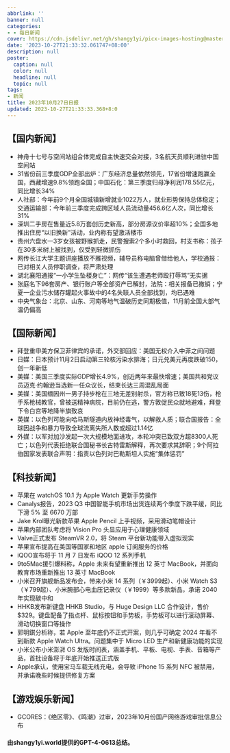 ```yaml
---
abbrlink: ''
banner: null
categories:
- - 每日新闻
cover: https://cdn.jsdelivr.net/gh/shangy1yi/picx-images-hosting@master/FWT8cXaVEAA2C4h.2h81q1m596.webp
date: '2023-10-27T21:33:32.061747+08:00'
description: null
poster:
  caption: null
  color: null
  headline: null
  topic: null
tags:
- 新闻
title: 2023年10月27日日报
updated: 2023-10-27T21:33:33.368+8:0
---
```

## 【国内新闻】

* 神舟十七号与空间站组合体完成自主快速交会对接，3名航天员顺利进驻中国空间站
* 31省份前三季度GDP全部出炉：广东经济总量依然领先，17省份增速跑赢全国，西藏增速9.8%领跑全国；中国石化：第三季度归母净利润178.55亿元，同比增长34%
* 人社部：今年前9个月全国城镇新增就业1022万人，就业形势保持总体稳定；交通运输部：今年前三季度完成跨区域人员流动量456.6亿人次，同比增长31%
* 深圳二手房在售量近5.8万套创历史新高，部分房源议价率超10%；全国多地推出住房“以旧换新”活动，业内称有望激活楼市
* 贵州六盘水一3岁女孩被野猴抓走，民警搜索2个多小时救回，村支书称：孩子在30多米树上被找到，仅受到轻微抓伤
* 网传长江大学主题讲座播放不雅视频，辅导员称电脑曾借给他人，学校通报：已对相关人员停职调查，将严肃处理
* 湖北襄阳通报“一小学生坠楼身亡”：网传“该生遭遇老师殴打辱骂”无实据
* 张庭名下96套房产、银行账户等全部资产已解封，法院：相关报备已撤销；宁夏一企业污水储存罐起火事故中的4名失联人员全部找到，均已遇难
* 中央气象台：北京、山东、河南等地气温破历史同期极值，11月前全国大部气温仍偏高

## 【国际新闻】

* 拜登重申美方保卫菲律宾的承诺，外交部回应：美国无权介入中菲之间问题
* 日媒：日本预计11月2日启动第三轮核污染水排海；日元兑美元再度跌破150，创一年新低
* 美媒：美国三季度实际GDP增长4.9%，创近两年来最快增速；美国共和党议员迈克·约翰逊当选新一任众议长，结束长达三周混乱局面
* 美媒：美国缅因州一男子持步枪在三地无差别射杀，官方称已致18死13伤，枪手系枪械教官，曾被送精神病院，目前仍在逃，警方敦促民众就地避难，拜登下令白宫等地降半旗致哀
* 英媒：以色列可能向哈马斯隧道内放神经毒气，以解救人质；联合国报告：全球因战争和暴力导致全球流离失所人数或超过1.14亿
* 外媒：以军对加沙发起一次大规模地面进攻，本轮冲突已致双方超8300人死亡；以色列代表拒绝联合国秘书长古特雷斯解释，再次要求其辞职；9个阿拉伯国家发表联合声明：指责以色列对巴勒斯坦人实施“集体惩罚”

## 【科技新闻】

* 苹果在 watchOS 10.1 为 Apple Watch 更新手势操作
* Canalys报告，2023 Q3 中国智能手机市场出货连续两个季度下跌平缓，同比下滑 5% 至 6670 万部
* Jake Krol曝光新款苹果 Apple Pencil 上手视频，采用滑动笔帽设计
* 苹果内部团队考虑将 Vision Pro 头显应用于心理健康领域
* Valve正式发布 SteamVR 2.0，将 Steam 平台新功能带入虚拟现实
* 苹果宣布提高在美国等国家和地区 apple 订阅服务的价格
* iQOO宣布将于 11 月 7 日发布 iQOO 12 系列手机
* 9to5Mac援引爆料称，Apple 未来有望重新推出 12 英寸 MacBook，并面向教育市场重新推出 13 英寸 MacBook
* 小米召开旗舰新品发布会，带来小米 14 系列（￥3999起）、小米 Watch S3（￥799起）、小米腕部心电血压记录仪（￥1999）等多款新品，承诺 2040 年实现碳中和
* HHKB发布新键盘 HHKB Studio，与 Huge Design LLC 合作设计，售价 $329。键盘配备了指点杆、鼠标按钮和手势板，手势板可以进行滚动屏幕、滑动切换窗口等操作
* 郭明錤分析称，若 Apple 至年底仍不正式开案，则几乎可确定 2024 年看不到新款 Apple Watch Ultra。问题集中于 Micro LED 生产和新健康功能的实现
* 小米公布小米澎湃 OS 发版时间表，涵盖手机、平板、电视、手表、音箱等产品，首批设备将于年底开始推送正式版
* Apple承认，使用宝马车载无线充电，会导致 iPhone 15 系列 NFC 被禁用，并承诺晚些时候提供修复方案

## 【游戏娱乐新闻】

* GCORES：《绝区零》、《鸣潮》过审，2023年10月份国产网络游戏审批信息公布

#### 由shangy1yi.world提供的GPT-4-0613总结。
